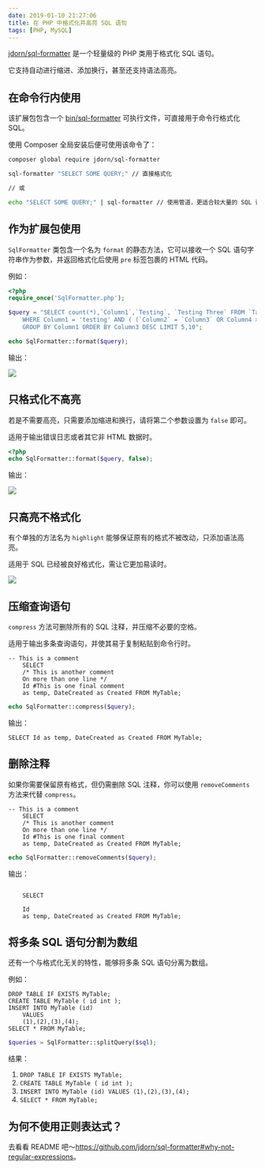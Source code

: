 ```yaml
---
date: 2019-01-10 21:27:06
title: 在 PHP 中格式化并高亮 SQL 语句
tags: [PHP, MySQL]
---
```


[jdorn/sql-formatter](https://github.com/jdorn/sql-formatter) 是一个轻量级的 PHP 类用于格式化 SQL 语句。

它支持自动进行缩进、添加换行，甚至还支持语法高亮。

<!--more-->

## 在命令行内使用

该扩展包包含一个 [bin/sql-formatter](https://github.com/jdorn/sql-formatter/blob/master/bin/sql-formatter) 可执行文件，可直接用于命令行格式化 SQL。

使用 Composer 全局安装后便可使用该命令了：

```bash
composer global require jdorn/sql-formatter

sql-formatter "SELECT SOME QUERY;" // 直接格式化

// 或

echo "SELECT SOME QUERY;" | sql-formatter // 使用管道，更适合较大量的 SQL 语句
```

## 作为扩展包使用

`SqlFormatter` 类包含一个名为 `format` 的静态方法，它可以接收一个 SQL 语句字符串作为参数，并返回格式化后使用 `pre` 标签包裹的 HTML 代码。

例如：

```php
<?php
require_once('SqlFormatter.php');

$query = "SELECT count(*),`Column1`,`Testing`, `Testing Three` FROM `Table1`
    WHERE Column1 = 'testing' AND ( (`Column2` = `Column3` OR Column4 >= NOW()) )
    GROUP BY Column1 ORDER BY Column3 DESC LIMIT 5,10";

echo SqlFormatter::format($query);
```

输出：

![](https://camo.githubusercontent.com/2038780833a43fc38dcfaccd556b01dd966fc890/687474703a2f2f6a646f726e2e6769746875622e636f6d2f73716c2d666f726d61747465722f666f726d61742d686967686c696768742e706e67)

## 只格式化不高亮

若是不需要高亮，只需要添加缩进和换行，请将第二个参数设置为 `false` 即可。

适用于输出错误日志或者其它非 HTML 数据时。

```php
<?php
echo SqlFormatter::format($query, false);
```

输出：

![](https://camo.githubusercontent.com/5bccd99143c464b2445336e787e328a5d247424d/687474703a2f2f6a646f726e2e6769746875622e636f6d2f73716c2d666f726d61747465722f666f726d61742e706e67)

## 只高亮不格式化

有个单独的方法名为 `highlight` 能够保证原有的格式不被改动，只添加语法高亮。

适用于 SQL 已经被良好格式化，需让它更加易读时。

![](https://camo.githubusercontent.com/4e7ecfac11c422abbbda79d8217404e1dd608699/687474703a2f2f6a646f726e2e6769746875622e636f6d2f73716c2d666f726d61747465722f686967686c696768742e706e67)

## 压缩查询语句

`compress` 方法可删除所有的 SQL 注释，并压缩不必要的空格。

适用于输出多条查询语句，并使其易于复制粘贴到命令行时。

```
-- This is a comment
    SELECT
    /* This is another comment
    On more than one line */
    Id #This is one final comment
    as temp, DateCreated as Created FROM MyTable;
```

```php
echo SqlFormatter::compress($query);
```

输出：

```
SELECT Id as temp, DateCreated as Created FROM MyTable;
```

## 删除注释

如果你需要保留原有格式，但仍需删除 SQL 注释，你可以使用 `removeComments` 方法来代替 `compress`。

```
-- This is a comment
    SELECT
    /* This is another comment
    On more than one line */
    Id #This is one final comment
    as temp, DateCreated as Created FROM MyTable;
```

```php
echo SqlFormatter::removeComments($query);
```

输出：

```

    SELECT

    Id
    as temp, DateCreated as Created FROM MyTable;
```

## 将多条 SQL 语句分割为数组

还有一个与格式化无关的特性，能够将多条 SQL 语句分离为数组。

例如：

```
DROP TABLE IF EXISTS MyTable;
CREATE TABLE MyTable ( id int );
INSERT INTO MyTable	(id)
	VALUES
	(1),(2),(3),(4);
SELECT * FROM MyTable;
```

```php
$queries = SqlFormatter::splitQuery($sql);
```

结果：

1. `DROP TABLE IF EXISTS MyTable;`
2. `CREATE TABLE MyTable ( id int );`
3. `INSERT INTO MyTable (id) VALUES (1),(2),(3),(4);`
4. `SELECT * FROM MyTable;`

## 为何不使用正则表达式？

去看看 README 吧～<https://github.com/jdorn/sql-formatter#why-not-regular-expressions>。
